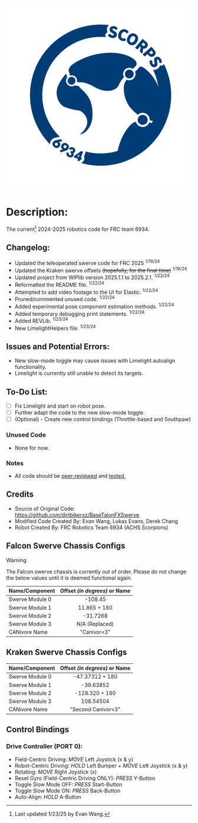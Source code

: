 ![](TeamLogo6934.png)

# Description: 
The current[^1] 2024-2025 robotics code for FRC team 6934.

## Changelog:  
- Updated the teleoperated swerve code for FRC 2025 <sup>1/19/24</sup>
- Updated the Kraken swerve offsets ~~(hopefully, for the final time)~~ <sup>1/19/24</sup>
- Updated project from WIPlib version 2025.1.1 to 2025.2.1. <sup>1/22/24</sup>
- Reformatted the README file. <sup>1/22/24</sup>
- Attempted to add video footage to the UI for Elastic. <sup>1/22/24</sup>
- Pruned/commented unused code. <sup>1/22/24</sup>
- Added experimental pose component estimation methods. <sup>1/22/24</sup>
- Added temporary debugging print statements. <sup>1/22/24</sup>
- Added REVLib. <sup>1/23/24</sup>
- New LimelightHelpers file. <sup>1/23/24</sup>

## Issues and Potential Errors:  
- New slow-mode toggle may cause issues with Limelight autoalign functionality.  
- Limelight is currently still unable to detect its targets.  

## To-Do List:  
- [ ] Fix Limelight and start on robot pose.  
- [ ] Further adapt the code to the new slow-mode toggle.
- [ ] \(Optional\) - Create new control bindings (Throttle-based and Southpaw)

### Unused Code  
- None for now. 

### Notes  
- All code should be <ins>peer-reviewed</ins> and <ins>tested</inv>. 

## Credits  
- Source of Original Code: https://github.com/dirtbikerxz/BaseTalonFXSwerve  
- Modified Code Created By: Evan Wang, Lukas Evans, Derek Chang  
- Robot Created By: FRC Robotics Team 6934 (ACHS Scorpions)  

## Falcon Swerve Chassis Configs  
> [!WARNING]
> The Falcon swerve chassis is currently out of order. Please do not change the below values until it is deemed functional again.

| Name/Component | Offset *(in degrees)* or Name |
| :--- | :---: |
| Swerve Module 0 | -108.45 |
| Swerve Module 1 | 11.865 + 180 |
| Swerve Module 2 | -31.7268 |
| Swerve Module 3 | N/A (Replaced) |
| CANivore Name | "Canivor<3" |

## Kraken Swerve Chassis Configs  

| Name/Component | Offset *(in degrees)* or Name |
| :--- | :---: |
| Swerve Module 0 | -47.37312 + 180 |
| Swerve Module 1 | -39.63852 |
| Swerve Module 2 | -128.320 + 180 |
| Swerve Module 3 | 108.54504 |
| CANivore Name | "Second Canivor<3" |

## Control Bindings  
### Drive Controller (**PORT 0**):   
- Field-Centric Driving: *MOVE* Left Joystick (x & y)  
- Robot-Centric Driving: *HOLD* Left Bumper + *MOVE* Left Joystick (x & y)  
- Rotating: *MOVE* Right Joystick (x)  
- Reset Gyro (Field-Centric Driving ONLY): *PRESS* Y-Button  
- Toggle Slow Mode OFF: *PRESS* Start-Button  <br> 
- Toggle Slow Mode ON: *PRESS* Back-Button  <br> 
- Auto-Align: *HOLD* A-Button  <br>   

[^1]: Last updated 1/23/25 by Evan Wang.
